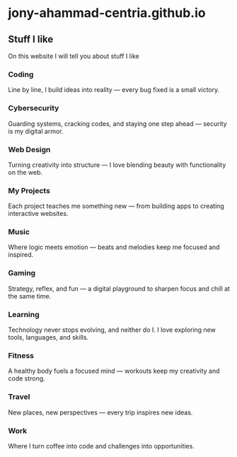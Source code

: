 # jony-ahammad-centria.github.io

## Stuff I like

On this website I will tell you about stuff I like

### Coding  
Line by line, I build ideas into reality — every bug fixed is a small victory.

### Cybersecurity  
Guarding systems, cracking codes, and staying one step ahead — security is my digital armor.

### Web Design  
Turning creativity into structure — I love blending beauty with functionality on the web.

### My Projects  
Each project teaches me something new — from building apps to creating interactive websites.

### Music  
Where logic meets emotion — beats and melodies keep me focused and inspired.

### Gaming  
Strategy, reflex, and fun — a digital playground to sharpen focus and chill at the same time.

### Learning  
Technology never stops evolving, and neither do I. I love exploring new tools, languages, and skills.

### Fitness  
A healthy body fuels a focused mind — workouts keep my creativity and code strong.

### Travel  
New places, new perspectives — every trip inspires new ideas.

### Work  
Where I turn coffee into code and challenges into opportunities.
